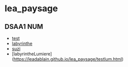 # lea_paysage

## DSAA1 NUM
* [test](https://leadablain.github.io/lea_paysage/tutu.html)
* [labyrinthe](https://leadablain.github.io/lea_paysage/labyrinthe.html)
* [suzi](https://leadablain.github.io/lea_paysage/suzi.html)
* [labyrintheLumiere] (https://leadablain.github.io/lea_paysage/testlum.html)